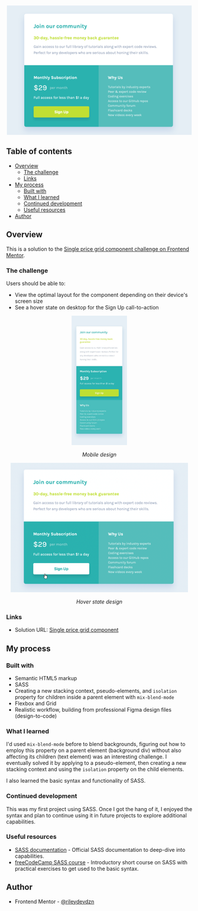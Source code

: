 <div align="center">
  <img 
    src="./price component SASS.png"
    alt="Single price component card"
    height="350px">
</div>

## Table of contents

- [Overview](#overview)
  - [The challenge](#the-challenge)
  - [Links](#links)
- [My process](#my-process)
  - [Built with](#built-with)
  - [What I learned](#what-i-learned)
  - [Continued development](#continued-development)
  - [Useful resources](#useful-resources)
- [Author](#author)

## Overview

This is a solution to the [Single price grid component challenge on Frontend Mentor](https://www.frontendmentor.io/challenges/single-price-grid-component-5ce41129d0ff452fec5abbbc).

### The challenge

Users should be able to:

- View the optimal layout for the component depending on their device's screen size
- See a hover state on desktop for the Sign Up call-to-action

<div align="center">
  <img
    src="./mobile-design.jpg"
    alt=""
    height="350px">
  <p><em>Mobile design</em></p>
</div>
<div align="center">
  <img
    src="./price component hover.png"
    alt=""
    height="350px">
  <p><em>Hover state design</em></p>
</div>

### Links

- Solution URL: [Single price grid component](https://rileydevdzn.github.io/sass-responsive-card/)

## My process

### Built with

- Semantic HTML5 markup
- SASS
- Creating a new stacking context, pseudo-elements, and `isolation` property for children inside a parent element with `mix-blend-mode`
- Flexbox and Grid
- Realistic workflow, building from professional Figma design files (design-to-code) 

### What I learned

I'd used `mix-blend-mode` before to blend backgrounds, figuring out how to employ this property on a parent element (background div) without also affecting its children (text element) was an interesting challenge. I eventually solved it by applying to a pseudo-element, then creating a new stacking context and using the `isolation` property on the child elements.

I also learned the basic syntax and functionality of SASS.


### Continued development

This was my first project using SASS. Once I got the hang of it, I enjoyed the syntax and plan to continue using it in future projects to explore additional capabilities. 

### Useful resources

- [SASS documentation](https://sass-lang.com/documentation/) - Official SASS documentation to deep-dive into capabilities. 
- [freeCodeCamp SASS course](https://www.freecodecamp.org/learn/front-end-development-libraries/#sass) - Introductory short course on SASS with practical exercises to get used to the basic syntax.

## Author

- Frontend Mentor - [@rileydevdzn](https://www.frontendmentor.io/profile/rileydevdzn)
